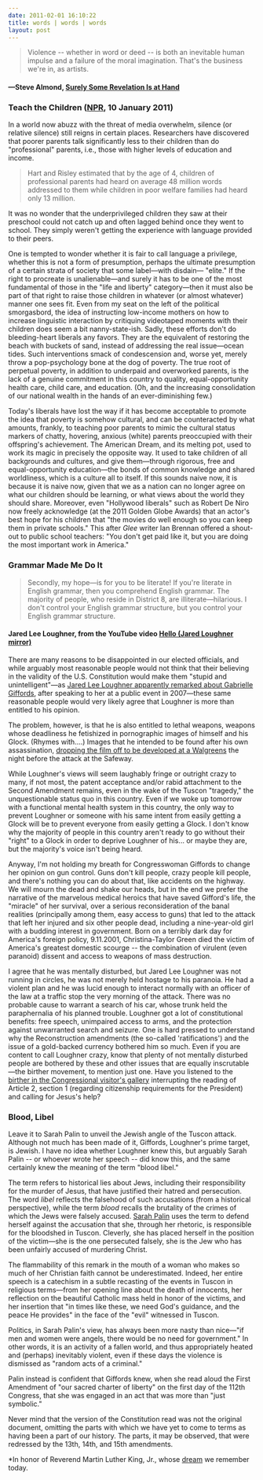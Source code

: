```yaml
---
date: 2011-02-01 16:10:22
title: words | words | words
layout: post
---
```


> Violence -- whether in word or deed -- is both an inevitable human impulse and a failure of the moral imagination. That's the business we're in, as artists.
#### —Steve Almond, [Surely Some Revelation Is at Hand](http://therumpus.net/2011/01/surely-some-revelation-is-at-hand/)

### Teach the Children ([NPR](http://www.npr.org/2011/01/10/132740565/closing-the-achievement-gap-with-baby-talk), 10 January 2011)

In a world now abuzz with the threat of media overwhelm, silence (or relative silence) still reigns in certain places. Researchers have discovered that poorer parents talk significantly less to their children than do "professional" parents, i.e., those with higher levels of education and income.

> Hart and Risley estimated that by the age of 4, children of professional parents had heard on average 48 million words addressed to them while children in poor welfare families had heard only 13 million.

It was no wonder that the underprivileged children they saw at their preschool could not catch up and often lagged behind once they went to school. They simply weren't getting the experience with language provided to their peers.

One is tempted to wonder whether it is fair to call language a privilege, whether this is not a form of presumption, perhaps the ultimate presumption of a certain strata of society that some label—with disdain— "elite." If the right to procreate is unalienable—and surely it has to be one of the most fundamental of those in the "life and liberty" category—then it must also be part of that right to raise those children in whatever (or almost whatever) manner one sees fit. Even from my seat on the left of the political smorgasbord, the idea of instructing low-income mothers on how to increase linguistic interaction by critiquing videotaped moments with their children does seem a bit nanny-state-ish. Sadly, these efforts don't do bleeding-heart liberals any favors. They are the equivalent of restoring the beach with buckets of sand, instead of addressing the real issue—ocean tides. Such interventions smack of condescension and, worse yet, merely throw a pop-psychology bone at the dog of poverty. The true root of perpetual poverty, in addition to underpaid and overworked parents, is the lack of a genuine commitment in this country to quality, equal-opportunity health care, child care, and education. (Oh, and the increasing consolidation of our national wealth in the hands of an ever-diminishing few.)

Today's liberals have lost the way if it has become acceptable to promote the idea that poverty is somehow cultural, and can be counteracted by what amounts, frankly, to teaching poor parents to mimic the cultural status markers of chatty, hovering, anxious (white) parents preoccupied with their offspring's achievement. The American Dream, and its melting pot, used to work its magic in precisely the opposite way. It used to take children of all backgrounds and cultures, and give them—through rigorous, free and equal-opportunity education—the bonds of common knowledge and shared worldliness, which is a culture all to itself. If this sounds naive now, it is because it is naive now, given that we as a nation can no longer agree on what our children should be learning, or what views about the world they should share. Moreover, even "Hollywood liberals" such as Robert De Niro now freely acknowledge (at the 2011 Golden Globe Awards) that an actor's best hope for his children that "the movies do well enough so you can keep them in private schools." This after *Glee* writer Ian Brennan offered a shout-out to public school teachers: "You  don't get paid like it, but you are doing the most important work in  America."

### Grammar Made Me Do It
> Secondly, my hope—is for you to be literate! If you're literate in English grammar, then you comprehend English grammar. The majority of people, who reside in District 8, are illiterate—hilarious. I don't control your English grammar structure, but you control your English grammar structure.
#### Jared Lee Loughner, from the YouTube video [Hello (Jared Loughner mirror)](http://www.youtube.com/watch?v=4muIWxxy3c4tp://)

There are many reasons to be disappointed in our elected officials, and while arguably most reasonable people would not think that their believing in the validity of the U.S. Constitution would make them "stupid and unintelligent"—as [Jared Lee Loughner apparently remarked about Gabrielle Giffords](http://www.nytimes.com/2011/01/09/us/politics/09shooter.html), after speaking to her at a public event in 2007—these same reasonable people would very likely agree that Loughner is more than entitled to his opinion.

The problem, however, is that he is also entitled to lethal weapons, weapons whose deadliness he fetishized in pornographic images of himself and his Glock. (Rhymes with....) Images that he intended to be found after his own assassination, [dropping the film off to be developed at a Walgreens](http://www.nytimes.com/2011/01/16/us/16loughner.html?pagewanted=7) the night before the attack at the Safeway.

While Loughner's views will seem laughably fringe or outright crazy to many, if not most, the patent acceptance and/or rabid attachment to the Second Amendment remains, even in the wake of the Tuscon "tragedy," the unquestionable status quo in this country. Even if we woke up tomorrow with a functional mental health system in this country, the only way to prevent Loughner or someone with his same intent from easily getting a Glock will be to prevent everyone from easily getting a Glock. I don't know why the majority of people in this country aren't ready to go without their "right" to a Glock in order to deprive Loughner of his... or maybe they are, but the majority's voice isn't being heard.

Anyway, I'm not holding my breath for Congresswoman Giffords to change her opinion on gun control. Guns don't kill people, crazy people kill people, and there's nothing you can do about that, like accidents on the highway. We will mourn the dead and shake our heads, but in the end we prefer the narrative of the marvelous medical heroics that have saved Gifford's life, the "miracle" of her survival, over a serious reconsideration of the banal realities (principally among them, easy access to guns) that led to the attack that left her injured and six other people dead, including a nine-year-old girl with a budding interest in government. Born on a terribly dark day for America's foreign policy, 9.11.2001, Christina-Taylor Green died the victim of America's greatest domestic scourge -- the combination of virulent (even paranoid) dissent and access to weapons of mass destruction.

I agree that he was mentally disturbed, but Jared Lee Loughner was not running in circles, he was not merely held hostage to his paranoia. He had a violent plan and he was lucid enough to interact normally with an officer of the law at a traffic stop the very morning of the attack. There was no probable cause to warrant a search of his car, whose trunk held the paraphernalia of his planned trouble. Loughner got a lot of constitutional benefits: free speech, unimpaired access to arms, and the protection against unwarranted search and seizure. One is hard pressed to understand why the Reconstruction amendments (the so-called 'ratifications') and the issue of a gold-backed currency bothered him so much. Even if you are content to call Loughner crazy, know that plenty of not mentally disturbed people are bothered by these and other issues that are equally inscrutable—the birther movement, to mention just one. Have you listened to the [birther in the Congressional visitor's gallery](http://www.youtube.com/watch?v=J3Scvqylprc) interrupting the reading of Article 2, section 1 (regarding citizenship requirements for the President) and calling for Jesus's help?

### Blood, Libel
Leave it to Sarah Palin to unveil the Jewish angle of the Tuscon attack. Although not much has been made of it, Giffords, Loughner's prime target, is Jewish. I have no idea whether Loughner knew this, but arguably Sarah Palin -- or whoever wrote her speech -- did know this, and the same certainly knew the meaning of the term "blood libel."

The term refers to historical lies about Jews, including their responsibility for the murder of Jesus, that have justified their hatred and persecution. The word *libel* reflects the falsehood of such accusations (from a historical perspective), while the term *blood* recalls the brutality of the crimes of which the Jews were falsely accused. [Sarah Palin](http://www.youtube.com/watch?v=Jb0VW8vnMhQ) uses the term to defend herself against the accusation that she, through her rhetoric, is responsible for the bloodshed in Tuscon. Cleverly, she has placed herself in the position of the victim—she is the one persecuted falsely, she is the Jew who has been unfairly accused of murdering Christ.

The flammability of this remark in the mouth of a woman who makes so much of her Christian faith cannot be underestimated. Indeed, her entire speech is a catechism in a subtle recasting of the events in Tuscon in religious terms—from her opening line about the death of innocents, her reflection on the beautiful Catholic mass held in honor of the victims, and her insertion that "in times like these, we need God's guidance, and the peace He provides" in the face of the "evil" witnessed in Tuscon.

Politics, in Sarah Palin's view, has always been more nasty than nice—"if men and women were angels, there would be no need for government." In other words, it is an activity of a fallen world, and thus appropriately heated and (perhaps) inevitably violent, even if these days the violence is dismissed as "random acts of a criminal."

Palin instead is confident that Giffords knew, when she read aloud the First Amendment of "our sacred charter of liberty" on the first day of the 112th Congress, that she was engaged in an act that was more than "just symbolic."

Never mind that the version of the Constitution read was not the original document, omitting the parts with which we have yet to come to terms as having been a part of our history. The parts, it may be observed, that were redressed by the 13th, 14th, and 15th amendments.</p>

*In honor of Reverend Martin Luther King, Jr., whose [dream](http://www.npr.org/news/specials/march40th/speeches.html) we remember today.
